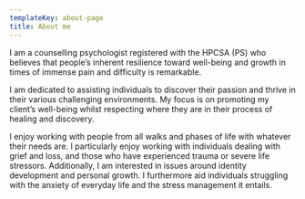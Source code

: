 ```yaml
---
templateKey: about-page
title: About me
---
```

I am a counselling psychologist registered with the HPCSA (PS) who believes that people’s inherent resilience toward well-being and growth in times of immense pain and difficulty is remarkable.

I am dedicated to assisting individuals to discover their passion and thrive in their various challenging environments. My focus is on promoting my client’s well-being whilst respecting where they are in their process of healing and discovery.

I enjoy working with people from all walks and phases of life with whatever their needs are. I particularly enjoy working with individuals dealing with grief and loss, and those who have experienced trauma or severe life stressors. Additionally, I am interested in issues around identity development and personal growth. I furthermore aid individuals struggling with the anxiety of everyday life and the stress management it entails.
